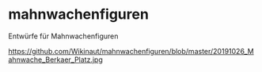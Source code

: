 # mahnwachenfiguren
Entwürfe für Mahnwachenfiguren

https://github.com/Wikinaut/mahnwachenfiguren/blob/master/20191026_Mahnwache_Berkaer_Platz.jpg
